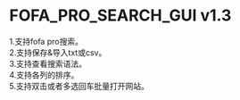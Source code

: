 # FOFA_PRO_SEARCH_GUI v1.3

1.支持fofa pro搜索。  
2.支持保存&导入txt或csv。    
3.支持查看搜索语法。   
4.支持各列的排序。     
5.支持双击或者多选回车批量打开网站。  
